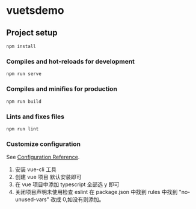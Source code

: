 # vuetsdemo

## Project setup
```
npm install
```

### Compiles and hot-reloads for development
```
npm run serve
```

### Compiles and minifies for production
```
npm run build
```

### Lints and fixes files
```
npm run lint
```

### Customize configuration
See [Configuration Reference](https://cli.vuejs.org/config/).


1. 安装 vue-cli 工具
2. 创建 vue 项目
  默认安装即可
3. 在 vue 项目中添加 typescript
  全部选 y 即可
4. 关闭项目声明未使用检查 eslint
  在 package.json 中找到 rules 中找到 "no-unused-vars" 改成 0,如没有则添加。